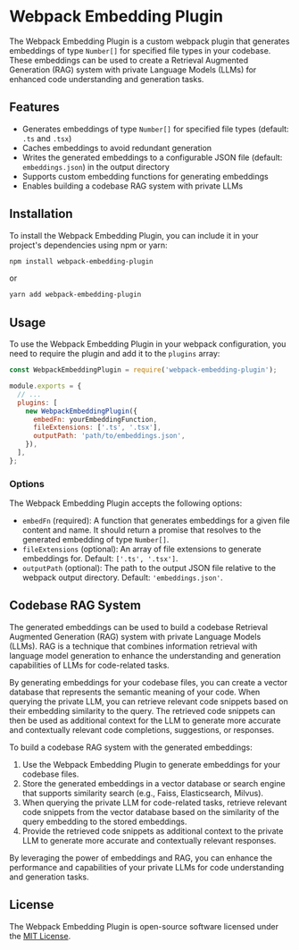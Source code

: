 # Webpack Embedding Plugin

The Webpack Embedding Plugin is a custom webpack plugin that generates embeddings of type `Number[]` for specified file types in your codebase. These embeddings can be used to create a Retrieval Augmented Generation (RAG) system with private Language Models (LLMs) for enhanced code understanding and generation tasks.

## Features

- Generates embeddings of type `Number[]` for specified file types (default: `.ts` and `.tsx`)
- Caches embeddings to avoid redundant generation
- Writes the generated embeddings to a configurable JSON file (default: `embeddings.json`) in the output directory
- Supports custom embedding functions for generating embeddings
- Enables building a codebase RAG system with private LLMs

## Installation

To install the Webpack Embedding Plugin, you can include it in your project's dependencies using npm or yarn:

```bash
npm install webpack-embedding-plugin
```

or

```bash
yarn add webpack-embedding-plugin
```

## Usage

To use the Webpack Embedding Plugin in your webpack configuration, you need to require the plugin and add it to the `plugins` array:

```javascript
const WebpackEmbeddingPlugin = require('webpack-embedding-plugin');

module.exports = {
  // ...
  plugins: [
    new WebpackEmbeddingPlugin({
      embedFn: yourEmbeddingFunction,
      fileExtensions: ['.ts', '.tsx'],
      outputPath: 'path/to/embeddings.json',
    }),
  ],
};
```

### Options

The Webpack Embedding Plugin accepts the following options:

- `embedFn` (required): A function that generates embeddings for a given file content and name. It should return a promise that resolves to the generated embedding of type `Number[]`.
- `fileExtensions` (optional): An array of file extensions to generate embeddings for. Default: `['.ts', '.tsx']`.
- `outputPath` (optional): The path to the output JSON file relative to the webpack output directory. Default: `'embeddings.json'`.

## Codebase RAG System

The generated embeddings can be used to build a codebase Retrieval Augmented Generation (RAG) system with private Language Models (LLMs). RAG is a technique that combines information retrieval with language model generation to enhance the understanding and generation capabilities of LLMs for code-related tasks.

By generating embeddings for your codebase files, you can create a vector database that represents the semantic meaning of your code. When querying the private LLM, you can retrieve relevant code snippets based on their embedding similarity to the query. The retrieved code snippets can then be used as additional context for the LLM to generate more accurate and contextually relevant code completions, suggestions, or responses.

To build a codebase RAG system with the generated embeddings:

1. Use the Webpack Embedding Plugin to generate embeddings for your codebase files.
2. Store the generated embeddings in a vector database or search engine that supports similarity search (e.g., Faiss, Elasticsearch, Milvus).
3. When querying the private LLM for code-related tasks, retrieve relevant code snippets from the vector database based on the similarity of the query embedding to the stored embeddings.
4. Provide the retrieved code snippets as additional context to the private LLM to generate more accurate and contextually relevant responses.

By leveraging the power of embeddings and RAG, you can enhance the performance and capabilities of your private LLMs for code understanding and generation tasks.

## License

The Webpack Embedding Plugin is open-source software licensed under the [MIT License](LICENSE).
